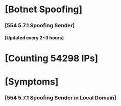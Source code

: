 # [Botnet Spoofing]
### [554 5.7.1 Spoofing Sender]
#### [Updated every 2~3 hours]

# [Counting 54298 IPs]

# [Symptoms] 
###   [554 5.7.1 Spoofing Sender in Local Domain]
